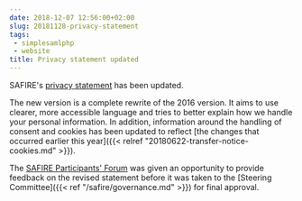 ```yaml
---
date: 2018-12-07 12:56:00+02:00
slug: 20181128-privacy-statement
tags:
 - simplesamlphp
 - website
title: Privacy statement updated
---
```


SAFIRE's [privacy statement](/safire/policy/privacy/) has been updated.<!--more-->

The new version is a complete rewrite of the 2016 version. It aims to use clearer, more accessible language and tries to better explain how we handle your personal information. In addition, information around the handling of consent and cookies has been updated to reflect [the changes that occurred earlier this year]({{< relref "20180622-transfer-notice-cookies.md" >}}).

The [SAFIRE Participants' Forum](/safire/policy/forum/) was given an opportunity to provide feedback on the revised statement before it was taken to the [Steering Committee]({{< ref "/safire/governance.md" >}}) for final approval.


